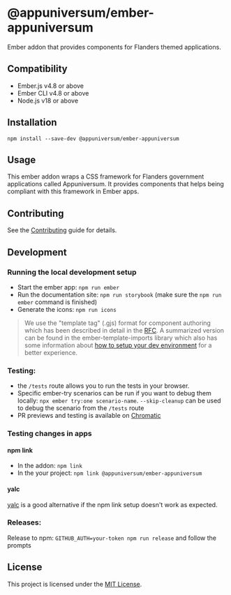 # @appuniversum/ember-appuniversum

Ember addon that provides components for Flanders themed applications.

## Compatibility

- Ember.js v4.8 or above
- Ember CLI v4.8 or above
- Node.js v18 or above

## Installation

```
npm install --save-dev @appuniversum/ember-appuniversum
```

## Usage

This ember addon wraps a CSS framework for Flanders government applications called Appuniversum. It provides components that helps being compliant with this framework in Ember apps.

## Contributing

See the [Contributing](CONTRIBUTING.md) guide for details.

## Development

### Running the local development setup

- Start the ember app: `npm run ember`
- Run the documentation site: `npm run storybook` (make sure the `npm run ember` command is finished)
- Generate the icons: `npm run icons`

> We use the "template tag" (.gjs) format for component authoring which has been described in detail in the [RFC](https://github.com/emberjs/rfcs/blob/master/text/0779-first-class-component-templates.md).
> A summarized version can be found in the ember-template-imports library which also has some information about [how to setup your dev environment](https://github.com/ember-template-imports/ember-template-imports#editor-integrations) for a better experience.

### Testing:

- the `/tests` route allows you to run the tests in your browser.
- Specific ember-try scenarios can be run if you want to debug them locally: `npx ember try:one scenario-name`. `--skip-cleanup` can be used to debug the scenario from the `/tests` route
- PR previews and testing is available on [Chromatic](https://www.chromatic.com/build?appId=61e5835e5fbce3003a653ee6)

### Testing changes in apps

#### npm link

- In the addon: `npm link`
- In the your project: `npm link @appuniversum/ember-appuniversum`

#### yalc

[yalc](https://github.com/wclr/yalc) is a good alternative if the npm link setup doesn't work as expected.

### Releases:

Release to npm: `GITHUB_AUTH=your-token npm run release` and follow the prompts

## License

This project is licensed under the [MIT License](LICENSE.md).
